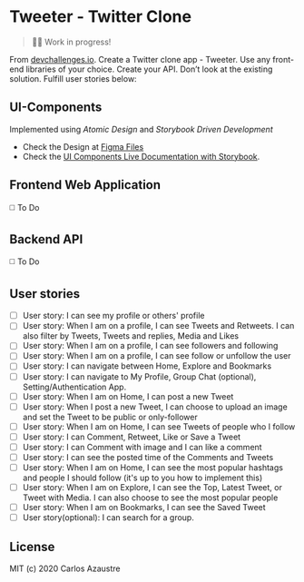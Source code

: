 # Tweeter - Twitter Clone

> 👷‍♂️ Work in progress!

From [devchallenges.io](https://devchallenges.io/challenges/rleoQc34THclWx1cFFKH). Create a Twitter clone app - Tweeter. Use any front-end libraries of your choice. Create your API. Don’t look at the existing solution. Fulfill user stories below:

## UI-Components
Implemented using *Atomic Design* and *Storybook Driven Development*
* Check the Design at [Figma Files](https://www.figma.com/file/xxf4TG14lpF3vFUbBtEZUR/Tweeter?node-id=0%3A1)
* Check the [UI Components Live Documentation with Storybook](https://tweeter-components.vercel.app).

## Frontend Web Application
◻️  To Do

## Backend API
◻️  To Do

## User stories
- [ ] User story: I can see my profile or others' profile
- [ ] User story: When I am on a profile, I can see Tweets and Retweets. I can also filter by Tweets, Tweets and replies, Media and Likes
- [ ] User story: When I am on a profile, I can see followers and following
- [ ] User story: When I am on a profile, I can see follow or unfollow the user
- [ ] User story: I can navigate between Home, Explore and Bookmarks
- [ ] User story: I can navigate to My Profile, Group Chat (optional), Setting/Authentication App.
- [ ] User story: When I am on Home, I can post a new Tweet
- [ ] User story: When I post a new Tweet, I can choose to upload an image and set the Tweet to be public or only-follower
- [ ] User story: When I am on Home, I can see Tweets of people who I follow
- [ ] User story: I can Comment, Retweet, Like or Save a Tweet
- [ ] User story: I can Comment with image and I can like a comment
- [ ] User story: I can see the posted time of the Comments and Tweets
- [ ] User story: When I am on Home, I can see the most popular hashtags and people I should follow (it's up to you how to implement this)
- [ ] User story: When I am on Explore, I can see the Top, Latest Tweet, or Tweet with Media. I can also choose to see the most popular people
- [ ] User story: When I am on Bookmarks, I can see the Saved Tweet
- [ ] User story(optional): I can search for a group.

## License
MIT (c) 2020 Carlos Azaustre
